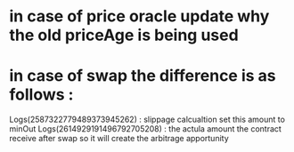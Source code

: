 # in case of price oracle update why the old priceAge is being used
# in case of swap the difference is as follows :
Logs(2587322779489373945262) : slippage calcualtion set this amount to minOut
Logs(2614929191496792705208) : the actula amount the contract receive after swap so it will create the arbitrage apportunity